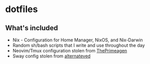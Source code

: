# dotfiles

## What's included

- Nix - Configuration for Home Manager, NixOS, and Nix-Darwin
- Random sh/bash scripts that I write and use throughout the day
- Neovim/Tmux configuration stolen from [ThePrimeagen](https://github.com/ThePrimeagen/.dotfiles)
- Sway config stolen from [alternateved](https://github.com/alternateved/nixos-config)
